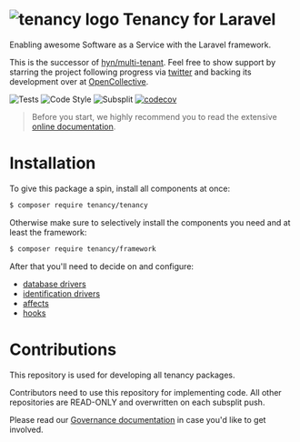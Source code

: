 # ![tenancy logo](https://avatars3.githubusercontent.com/u/33319474?s=25&v=4) Tenancy for Laravel

Enabling awesome Software as a Service with the Laravel framework.

This is the successor of [hyn/multi-tenant](https://github.com/tenancy/multi-tenant). 
Feel free to show support by starring the project
following progress via [twitter](https://twitter.com/laraveltenancy) and
backing its development over at [OpenCollective](https://opencollective.com/tenancy).

![Tests](https://github.com/tenancy/tenancy/workflows/Tests/badge.svg)
![Code Style](https://github.com/tenancy/tenancy/workflows/Code%20Style/badge.svg)
![Subsplit](https://github.com/tenancy/tenancy/workflows/Subsplit/badge.svg)
[![codecov](https://codecov.io/gh/tenancy/tenancy/branch/master/graph/badge.svg)](https://codecov.io/gh/tenancy/tenancy)

> Before you start, we highly recommend you to read the extensive [online documentation](https://tenancy.dev/docs/tenancy/1.x).

# Installation

To give this package a spin, install all components at once:

```bash
$ composer require tenancy/tenancy
```

Otherwise make sure to selectively install the components you need and at least the framework:

```bash
$ composer require tenancy/framework
```

After that you'll need to decide on and configure:

- [database drivers](https://tenancy.dev/docs/tenancy/1.x/database-drivers)
- [identification drivers](https://tenancy.dev/docs/tenancy/1.x/identification-drivers)
- [affects](https://tenancy.dev/docs/tenancy/1.x/affects)
- [hooks](https://tenancy.dev/docs/tenancy/1.x/hooks)

# Contributions

This repository is used for developing all tenancy packages.

Contributors need to use this repository for implementing code. All other repositories
are READ-ONLY and overwritten on each subsplit push.

Please read our [Governance documentation](https://tenancy.dev/docs/governance/tenancy) in
case you'd like to get involved.

